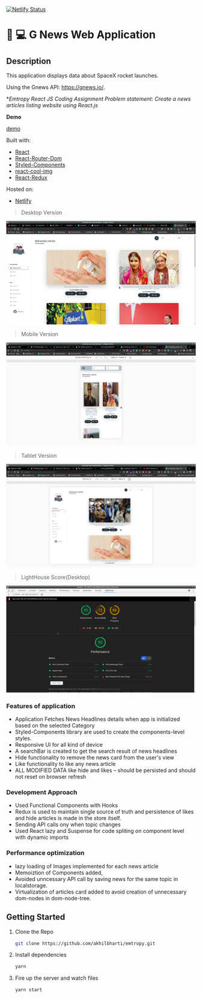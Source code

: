 [![Netlify Status](https://api.netlify.com/api/v1/badges/dee90550-b62d-4911-a451-0316afbd1e67/deploy-status)](https://app.netlify.com/sites/emtropy-gnews/deploys)

# :newspaper: :computer: G News Web Application

## Description

This application displays data about SpaceX rocket launches.

Using the Gnews API: <https://gnews.io/>.

**Emtropy React JS Coding Assignment
Problem statement:
Create a news articles listing website using React.js*

**Demo**

[demo](https://emtropy-gnews.netlify.app)


Built with:

- [React](https://reactjs.org/)
- [React-Router-Dom](https://www.npmjs.com/package/react-router-dom)
- [Styled-Components](https://styled-components.com/)
- [react-cool-img](https://www.npmjs.com/package/react-cool-img)
- [React-Redux](https://redux.js.org/)


Hosted on:
- [Netlify](https://www.netlify.com/)


> Desktop Version

![Desktopdemo](https://github.com/akhilbharti/emtropy/blob/master/desktop.png)

> Mobile Version

 ![Mobiledemo](https://github.com/akhilbharti/emtropy/blob/master/phone.png)

 > Tablet Version

 ![Mobiledemo](https://github.com/akhilbharti/emtropy/blob/master/tab.png)

> LightHouse Score(Desktop)

 ![DesktopLightHouse](https://github.com/akhilbharti/spacex-assignment/blob/master/3.png)

### Features of application

* Application Fetches News Headlines details when app is initialized based on the selected Category
* Styled-Components library are used to create the components-level styles.
* Responsive UI for all kind of device
* A searchBar is created to get the search result of news headlines
* Hide functionality to remove the news card from the user's view
* Like functionality to like any news article
* ALL MODIFIED DATA like hide and likes – should be persisted and should not reset on browser refresh


### Development Approach

* Used Functional Components with Hooks
* Redux is used to maintain single source of truth and persistence of likes and hide articles is made in the store itself.
* Sending API calls ony when topic changes
* Used React lazy and Suspense for code spliting on component level with dynamic imports

### Performance optimization

* lazy loading of Images implemented for each news article
* Memoiztion of Components added, 
* Avoided unncessary API call by saving news for the same topic in localstorage.
* Virtualization of articles card added to avoid creation of unnecessary dom-nodes in dom-node-tree.

## Getting Started

1. Clone the Repo

   ```bash
   git clone https://github.com/akhilbharti/emtropy.git 
     ```

2. Install dependencies

   ```bash
   yarn
   ```

3. Fire up the server and watch files

   ```bash
   yarn start
   ```

